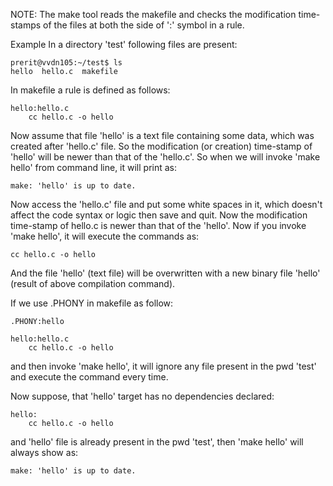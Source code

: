 NOTE: The make tool reads the makefile and checks the modification time-stamps of the files at both the side of ':' symbol in a rule.

Example
In a directory 'test' following files are present:

    prerit@vvdn105:~/test$ ls
    hello  hello.c  makefile

In makefile a rule is defined as follows:

    hello:hello.c
        cc hello.c -o hello

Now assume that file 'hello' is a text file containing some data, which was created after 'hello.c' file. So the modification (or creation) time-stamp of 'hello' will be newer than that of the 'hello.c'. So when we will invoke 'make hello' from command line, it will print as:

    make: 'hello' is up to date.

Now access the 'hello.c' file and put some white spaces in it, which doesn't affect the code syntax or logic then save and quit. Now the modification time-stamp of hello.c is newer than that of the 'hello'. Now if you invoke 'make hello', it will execute the commands as:

    cc hello.c -o hello

And the file 'hello' (text file) will be overwritten with a new binary file 'hello' (result of above compilation command).

If we use .PHONY in makefile as follow:

    .PHONY:hello

    hello:hello.c
        cc hello.c -o hello

and then invoke 'make hello', it will ignore any file present in the pwd 'test' and execute the command every time.

Now suppose, that 'hello' target has no dependencies declared:

    hello:
        cc hello.c -o hello

and 'hello' file is already present in the pwd 'test', then 'make hello' will always show as:

    make: 'hello' is up to date.
